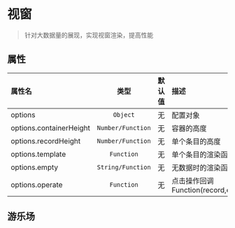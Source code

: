 # 视窗

> 针对大数据量的展现，实现视窗渲染，提高性能

## 属性

| 属性名                  |       类型        | 默认值 | 描述                             |
| :---------------------- | :---------------: | :----: | :------------------------------- |
| options                 |     `Object`      |   无   | 配置对象                         |
| options.containerHeight | `Number/Function` |   无   | 容器的高度                       |
| options.recordHeight    | `Number/Function` |   无   | 单个条目的高度                   |
| options.template        |    `Function`     |   无   | 单个条目的渲染函数               |
| options.empty           | `String/Function` |   无   | 无数据时的渲染函数               |
| options.operate         |    `Function`     |   无   | 点击操作回调 Function(record,ev) |

## 游乐场

<vuep template="#example"></vuep>

<script v-pre type="text/x-template" id="example">
<style>
</style>
<template>
  <div class="demo-container">
  		<p>
        	<xui-button color="primary" @click="setData">添加数据</xui-button>
        	<xui-button color="primary" @click="clear">清空</xui-button>
		</p>
		<xui-viewport ref="viewport" style="background:#FFF;border:1px solid #ccc;" :options="viewportOptions"></xui-viewport>
  </div>
</template>
<script>
export default {
   	data() {
		return {
			viewportOptions: {
				containerHeight() {
					return 400;//容器高度
				},
				recordHeight: 35,//条目高度
				template(record) {//条目渲染函数
					return `<div style="border:1px solid red;height:35px;box-sizing:border-box;">${
						record.name
					}<button type="button" class="remove">删除</button></div>`;
				},
				empty: "<div>暂无数据</div>",//空渲染函数
				operate: (record, ev) => {//操作
					if (ev.target.className == "remove") {
						this.$refs.viewport.removeRecord(record);
					}
				}
			}
		};
	},
	methods : {
		setData(){
			var demoData = [];
			for (var i = 0; i < 10000; i++) {
				demoData.push({
					name: "name-" + i,
					id: i
				});
			}
			this.$refs.viewport.setData(demoData);
		},
		clear(){
			this.$refs.viewport.clear();
		}
	}
}
</script>
</script>
